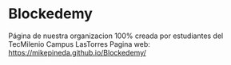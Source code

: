 # Blockedemy
Página de nuestra organizacion 100% creada por estudiantes del TecMilenio Campus LasTorres
Pagina web: https://mikepineda.github.io/Blockedemy/
